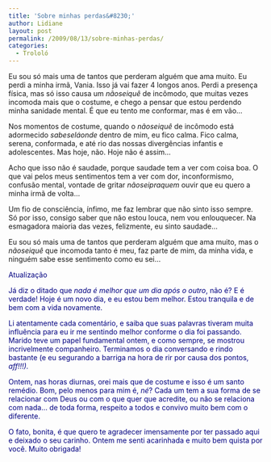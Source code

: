 ```yaml
---
title: 'Sobre minhas perdas&#8230;'
author: Lidiane
layout: post
permalink: /2009/08/13/sobre-minhas-perdas/
categories:
  - Trololó
---
```

Eu sou só mais uma de tantos que perderam alguém que ama muito. Eu perdi a minha irmã, Vania. Isso já vai fazer 4 longos anos. Perdi a presença física, mas só isso causa um _nãoseiquê_ de incômodo, que muitas vezes incomoda mais que o costume, e chego a pensar que estou perdendo minha sanidade mental. É que eu tento me conformar, mas é em vão…

Nos momentos de costume, quando o _nãoseiquê_ de incômodo está adormecido _sabeseláonde_ dentro de mim, eu fico calma. Fico calma, serena, conformada, e até rio das nossas divergências infantis e adolescentes. Mas hoje, não. Hoje não é assim…

Acho que isso não é saudade, porque saudade tem a ver com coisa boa. O que vai pelos meus sentimentos tem a ver com dor, inconformismo, confusão mental, vontade de gritar _nãoseipraquem_ ouvir que eu quero a minha irmã de volta…

Um fio de consciência, ínfimo, me faz lembrar que não sinto isso sempre. Só por isso, consigo saber que não estou louca, nem vou enlouquecer. Na esmagadora maioria das vezes, felizmente, eu sinto saudade…

Eu sou só mais uma de tantos que perderam alguém que ama muito, mas o _nãoseiquê_ que incomoda tanto é meu, faz parte de mim, da minha vida, e ninguém sabe esse sentimento como eu sei…

<span style="color: #000080;">Atualização</span>

<span style="color: #000080;">Já diz o ditado que <em>nada é melhor que um dia após o outro</em>, não é? E é verdade! Hoje é um novo dia, e eu estou bem melhor. Estou tranquila e de bem com a vida novamente. </span>

<span style="color: #000080;">Li atentamente cada comentário, e saiba que suas palavras tiveram muita influência para eu ir me sentindo melhor conforme o dia foi passando. Marido teve um papel fundamental ontem, e como sempre, se mostrou incrivelmente companheiro. Terminamos o dia conversando e rindo bastante (e eu segurando a barriga na hora de rir por causa dos pontos, </span>_<span style="color: #000080;">aff!!!).</span>[](https://www.trololodemulher.com.br/2009/08/emoticongoofy1.gif)_ 

<span style="color: #000080;">Ontem, nas horas diurnas, orei mais que de costume e isso é um santo remédio. Bom, pelo menos para mim é, <em>né</em>? Cada um tem a sua forma de se relacionar com Deus ou com o que quer que acredite, ou não se relaciona com nada&#8230; de toda forma, respeito a todos e convivo muito bem com o diferente.</span>[](https://www.trololodemulher.com.br/2009/08/emoticonwink6.gif)

<span style="color: #000080;">O fato, bonita, é que quero te agradecer imensamente por ter passado aqui e deixado o seu carinho. Ontem me senti acarinhada e muito bem quista por você. Muito obrigada!</span>[](https://www.trololodemulher.com.br/2009/08/emoticonshy.gif)